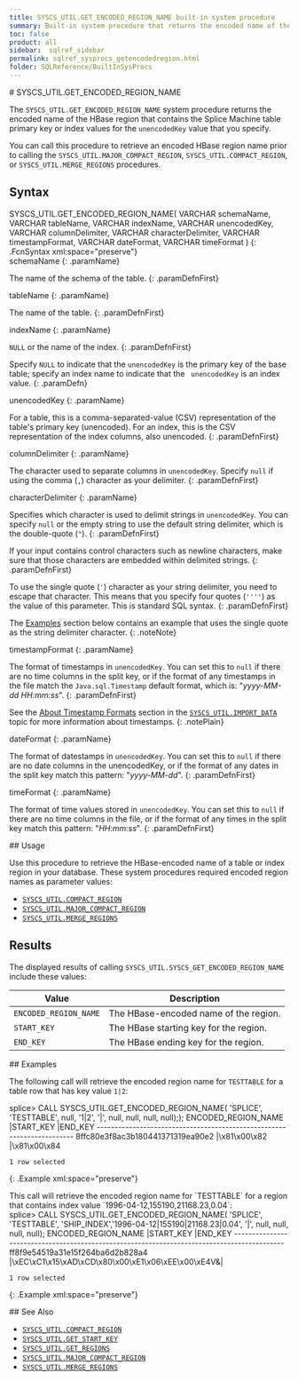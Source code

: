 ```yaml
---
title: SYSCS_UTIL.GET_ENCODED_REGION_NAME built-in system procedure
summary: Built-in system procedure that returns the encoded name of the HBase region that contains the Splice Machine table primary key or index values specified in unencodedKey.
toc: false
product: all
sidebar:  sqlref_sidebar
permalink: sqlref_sysprocs_getencodedregion.html
folder: SQLReference/BuiltInSysProcs
---
```

<section>
<div class="TopicContent" data-swiftype-index="true" markdown="1">
# SYSCS_UTIL.GET_ENCODED_REGION_NAME

The `SYSCS_UTIL.GET_ENCODED_REGION_NAME` system procedure returns the
encoded name of the HBase region that contains the Splice Machine table
primary key or index values for the `unencodedKey` value that you
specify.

You can call this procedure to retrieve an encoded HBase region name
prior to calling the `SYSCS_UTIL.MAJOR_COMPACT_REGION`,
`SYSCS_UTIL.COMPACT_REGION`, or `SYSCS_UTIL.MERGE_REGIONS` procedures.

## Syntax

<div class="fcnWrapperWide" markdown="1">
    SYSCS_UTIL.GET_ENCODED_REGION_NAME( VARCHAR schemaName,
                                        VARCHAR tableName,
                                        VARCHAR indexName,
                                        VARCHAR unencodedKey,
                                        VARCHAR columnDelimiter,
                                        VARCHAR characterDelimiter,
                                        VARCHAR timestampFormat,
                                        VARCHAR dateFormat,
                                        VARCHAR timeFormat )
{: .FcnSyntax xml:space="preserve"}

</div>
<div class="paramList" markdown="1">
schemaName
{: .paramName}

The name of the schema of the table.
{: .paramDefnFirst}

tableName
{: .paramName}

The name of the table.
{: .paramDefnFirst}

indexName
{: .paramName}

`NULL` or the name of the index.
{: .paramDefnFirst}

Specify `NULL` to indicate that the `unencodedKey` is the primary key of
the base table; specify an index name to indicate that the `
unencodedKey` is an index value.
{: .paramDefn}

unencodedKey
{: .paramName}

For a table, this is a comma-separated-value (CSV) representation of the
table's primary key (unencoded). For an index, this is the CSV
representation of the index columns, also unencoded.
{: .paramDefnFirst}

columnDelimiter
{: .paramName}

The character used to separate columns in `unencodedKey`. Specify `null`
if using the comma (`,`) character as your delimiter.
{: .paramDefnFirst}

characterDelimiter
{: .paramName}

Specifies which character is used to delimit strings in `unencodedKey`.
You can specify `null` or the empty string to use the default string
delimiter, which is the double-quote (`"`).
{: .paramDefnFirst}

If your input contains control characters such as newline characters,
make sure that those characters are embedded within delimited strings.
{: .paramDefnFirst}

To use the single quote (`'`) character as your string delimiter, you
need to escape that character. This means that you specify four quotes
(`''''`) as the value of this parameter. This is standard SQL syntax.
{: .paramDefnFirst}

The [Examples](#Examples) section below contains an example that uses
the single quote as the string delimiter character.
{: .noteNote}

timestampFormat
{: .paramName}

The format of timestamps in `unencodedKey`. You can set this to `null`
if there are no time columns in the split key, or if the format of any
timestamps in the file match the `Java.sql.Timestamp` default format,
which is: "*yyyy-MM-dd HH:mm:ss*".
{: .paramDefnFirst}

See the [About Timestamp Formats](#TimestampFormats) section in the
[`SYSCS_UTIL.IMPORT_DATA`](sqlref_sysprocs_importdata.html) topic for
more information about timestamps.
{: .notePlain}

dateFormat
{: .paramName}

The format of datestamps in `unencodedKey`. You can set this to `null`
if there are no date columns in the unencodedKey, or if the format of
any dates in the split key match this pattern: "*yyyy-MM-dd*".
{: .paramDefnFirst}

timeFormat
{: .paramName}

The format of time values stored in `unencodedKey`. You can set this to
`null` if there are no time columns in the file, or if the format of any
times in the split key match this pattern: "*HH:mm:ss*".
{: .paramDefnFirst}

</div>
## Usage

Use this procedure to retrieve the HBase-encoded name of a table or
index region in your database. These system procedures required encoded
region names as parameter values:

* [`SYSCS_UTIL.COMPACT_REGION`](sqlref_sysprocs_compactregion.html)
* [`SYSCS_UTIL.MAJOR_COMPACT_REGION`](sqlref_sysprocs_majorcompactregion.html)
* [`SYSCS_UTIL.MERGE_REGIONS`](sqlref_sysprocs_mergeregions.html)

## Results

The displayed results of calling
`SYSCS_UTIL.SYSCS_GET_ENCODED_REGION_NAME` include these values:

<table summary=" summary=&quot;Columns in Get_Encoded_Region_Name results display&quot;">
                <col />
                <col />
                <thead>
                    <tr>
                        <th>Value</th>
                        <th>Description</th>
                    </tr>
                </thead>
                <tbody>
                    <tr>
                        <td><code>ENCODED_REGION_NAME</code></td>
                        <td>The HBase-encoded name of the region.</td>
                    </tr>
                    <tr>
                        <td><code>START_KEY</code></td>
                        <td>The HBase starting key for the region.</td>
                    </tr>
                    <tr>
                        <td><code>END_KEY</code></td>
                        <td>The HBase ending key for the region.</td>
                    </tr>
                </tbody>
            </table>
## Examples

The following call will retrieve the encoded region name for `TESTTABLE`
for a table row that has key value `1|2`:

<div class="preWrapperWide" markdown="1">
    splice> CALL SYSCS_UTIL.GET_ENCODED_REGION_NAME(
                    'SPLICE', 'TESTTABLE', null, '1|2', '|', null, null, null, null););
    ENCODED_REGION_NAME                     |START_KEY      |END_KEY
    -----------------------------------------------------------------------
    8ffc80e3f8ac3b180441371319ea90e2        |\x81\x00\x82   |\x81\x00\x84

    1 row selected
{: .Example xml:space="preserve"}

</div>
This call will retrieve the encoded region name for `TESTTABLE` for a
region that contains index value `1996-04-12,155190,21168.23,0.04`:

<div class="preWrapperWide" markdown="1">
    splice> CALL SYSCS_UTIL.GET_ENCODED_REGION_NAME(
                    'SPLICE', 'TESTTABLE', 'SHIP_INDEX','1996-04-12|155190|21168.23|0.04',
                    '|', null, null, null, null);
    ENCODED_REGION_NAME              |START_KEY                                         |END_KEY
    --------------------------------------------------------------------------------------------
    ff8f9e54519a31e15f264ba6d2b828a4 |\xEC\xC1\x15\xAD\xCD\x80\x00\xE1\x06\xEE\x00\xE4V&|

    1 row selected
{: .Example xml:space="preserve"}

</div>
## See Also

* [`SYSCS_UTIL.COMPACT_REGION`](sqlref_sysprocs_compactregion.html)
* [`SYSCS_UTIL.GET_START_KEY`](sqlref_sysprocs_getstartkey.html)
* [`SYSCS_UTIL.GET_REGIONS`](sqlref_sysprocs_getregions.html)
* [`SYSCS_UTIL.MAJOR_COMPACT_REGION`](sqlref_sysprocs_majorcompactregion.html)
* [`SYSCS_UTIL.MERGE_REGIONS`](sqlref_sysprocs_mergeregions.html)

</div>
</section>
